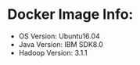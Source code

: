 # Docker Image Info:  
- OS Version: Ubuntu16.04   
- Java Version: IBM SDK8.0    
- Hadoop Version: 3.1.1
